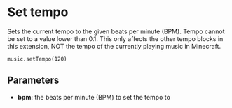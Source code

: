 # Set tempo

Sets the current tempo to the given beats per minute (BPM). Tempo cannot be set to a value lower than 0.1. This only affects the other tempo blocks in this extension, NOT the tempo of the currently playing music in Minecraft.

```sig
music.setTempo(120)
```

## Parameters


* **bpm**: the beats per minute (BPM) to set the tempo to